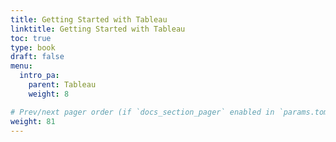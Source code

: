 ```yaml
---
title: Getting Started with Tableau
linktitle: Getting Started with Tableau
toc: true
type: book
draft: false
menu:
  intro_pa:
    parent: Tableau
    weight: 8

# Prev/next pager order (if `docs_section_pager` enabled in `params.toml`)
weight: 81
---
```


<!-- In this tutorial, I'll share how to pull basic and complex statistics from a data set: -->

<!-- ## NumPy Library

NumPy supports processing large sets of data as well as complex mathematical functions. -->



